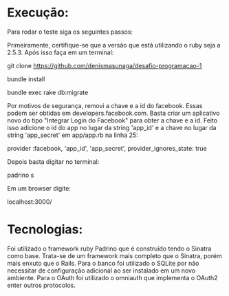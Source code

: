 # Execução:

Para rodar o teste siga os seguintes passos:

Primeiramente, certifique-se que a versão que está utilizando o ruby seja a 2.5.3.
Após isso faça em um terminal:

git clone https://github.com/denismasunaga/desafio-programacao-1

bundle install

bundle exec rake db:migrate


Por motivos de segurança, removi a chave e a id do facebook. Essas podem ser obtidas em developers.facebook.com. Basta criar um aplicativo novo do tipo "Integrar Login do Facebook" para obter a chave e a id. Feito isso adicione o id do app no lugar da string 'app_id' e a chave no lugar da string 'app_secret' em app/app.rb na linha 25:

  provider :facebook, 'app_id', 'app_secret', provider_ignores_state: true

Depois basta digitar no terminal:

padrino s

Em um browser digite:

localhost:3000/

# Tecnologias:

Foi utilizado o framework ruby Padrino que é construído tendo o Sinatra como base. Trata-se de um framework mais completo que o Sinatra, porém mais enxuto que o Rails.
Para o banco foi utilizado o SQLite por não necessitar de configuração adicional ao ser instalado em um novo ambiente.
Para o OAuth foi utilizado o omniauth que implementa o OAuth2 enter outros protocolos.
